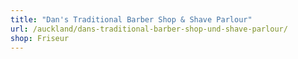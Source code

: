 ```yaml
---
title: "Dan's Traditional Barber Shop & Shave Parlour"
url: /auckland/dans-traditional-barber-shop-und-shave-parlour/
shop: Friseur
---
```

